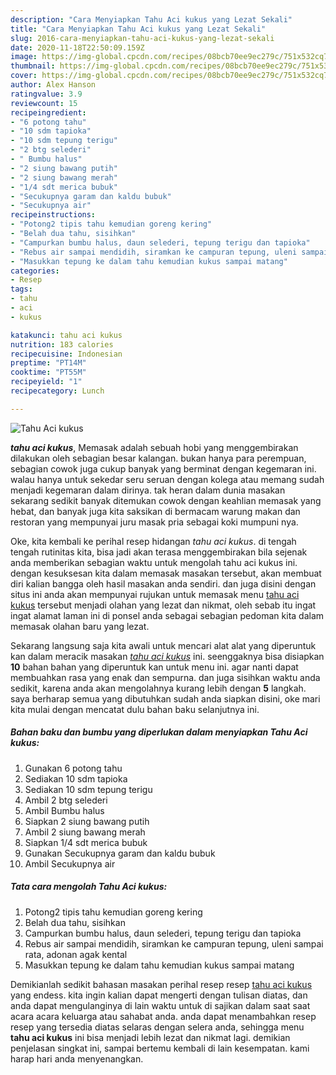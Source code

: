 ```yaml
---
description: "Cara Menyiapkan Tahu Aci kukus yang Lezat Sekali"
title: "Cara Menyiapkan Tahu Aci kukus yang Lezat Sekali"
slug: 2016-cara-menyiapkan-tahu-aci-kukus-yang-lezat-sekali
date: 2020-11-18T22:50:09.159Z
image: https://img-global.cpcdn.com/recipes/08bcb70ee9ec279c/751x532cq70/tahu-aci-kukus-foto-resep-utama.jpg
thumbnail: https://img-global.cpcdn.com/recipes/08bcb70ee9ec279c/751x532cq70/tahu-aci-kukus-foto-resep-utama.jpg
cover: https://img-global.cpcdn.com/recipes/08bcb70ee9ec279c/751x532cq70/tahu-aci-kukus-foto-resep-utama.jpg
author: Alex Hanson
ratingvalue: 3.9
reviewcount: 15
recipeingredient:
- "6 potong tahu"
- "10 sdm tapioka"
- "10 sdm tepung terigu"
- "2 btg selederi"
- " Bumbu halus"
- "2 siung bawang putih"
- "2 siung bawang merah"
- "1/4 sdt merica bubuk"
- "Secukupnya garam dan kaldu bubuk"
- "Secukupnya air"
recipeinstructions:
- "Potong2 tipis tahu kemudian goreng kering"
- "Belah dua tahu, sisihkan"
- "Campurkan bumbu halus, daun selederi, tepung terigu dan tapioka"
- "Rebus air sampai mendidih, siramkan ke campuran tepung, uleni sampai rata, adonan agak kental"
- "Masukkan tepung ke dalam tahu kemudian kukus sampai matang"
categories:
- Resep
tags:
- tahu
- aci
- kukus

katakunci: tahu aci kukus 
nutrition: 183 calories
recipecuisine: Indonesian
preptime: "PT14M"
cooktime: "PT55M"
recipeyield: "1"
recipecategory: Lunch

---
```



![Tahu Aci kukus](https://img-global.cpcdn.com/recipes/08bcb70ee9ec279c/751x532cq70/tahu-aci-kukus-foto-resep-utama.jpg)

<b><i>tahu aci kukus</i></b>, Memasak adalah sebuah hobi yang menggembirakan dilakukan oleh sebagian besar kalangan. bukan hanya para perempuan, sebagian cowok juga cukup banyak yang berminat dengan kegemaran ini. walau hanya untuk sekedar seru seruan dengan kolega atau memang sudah menjadi kegemaran dalam dirinya. tak heran dalam dunia masakan sekarang sedikit banyak ditemukan cowok dengan keahlian memasak yang hebat, dan banyak juga kita saksikan di bermacam warung makan dan restoran yang mempunyai juru masak pria sebagai koki mumpuni nya.



Oke, kita kembali ke perihal resep hidangan <i>tahu aci kukus</i>. di tengah tengah rutinitas kita, bisa jadi akan terasa menggembirakan bila sejenak anda memberikan sebagian waktu untuk mengolah tahu aci kukus ini. dengan kesuksesan kita dalam memasak masakan tersebut, akan membuat diri kalian bangga oleh hasil masakan anda sendiri. dan juga disini dengan situs ini anda akan mempunyai rujukan untuk memasak menu <u>tahu aci kukus</u> tersebut menjadi olahan yang lezat dan nikmat, oleh sebab itu ingat ingat alamat laman ini di ponsel anda sebagai sebagian pedoman kita dalam memasak olahan baru yang lezat.


Sekarang langsung saja kita awali untuk mencari alat alat yang diperuntuk kan dalam meracik masakan <u><i>tahu aci kukus</i></u> ini. seenggaknya bisa disiapkan <b>10</b> bahan bahan yang diperuntuk kan untuk menu ini. agar nanti dapat membuahkan rasa yang enak dan sempurna. dan juga sisihkan waktu anda sedikit, karena anda akan mengolahnya kurang lebih dengan <b>5</b> langkah. saya berharap semua yang dibutuhkan sudah anda siapkan disini, oke mari kita mulai dengan mencatat dulu bahan baku selanjutnya ini.

<!--inarticleads1-->

##### Bahan baku dan bumbu yang diperlukan dalam menyiapkan Tahu Aci kukus:

1. Gunakan 6 potong tahu
1. Sediakan 10 sdm tapioka
1. Sediakan 10 sdm tepung terigu
1. Ambil 2 btg selederi
1. Ambil  Bumbu halus
1. Siapkan 2 siung bawang putih
1. Ambil 2 siung bawang merah
1. Siapkan 1/4 sdt merica bubuk
1. Gunakan Secukupnya garam dan kaldu bubuk
1. Ambil Secukupnya air




<!--inarticleads2-->

##### Tata cara mengolah Tahu Aci kukus:

1. Potong2 tipis tahu kemudian goreng kering
1. Belah dua tahu, sisihkan
1. Campurkan bumbu halus, daun selederi, tepung terigu dan tapioka
1. Rebus air sampai mendidih, siramkan ke campuran tepung, uleni sampai rata, adonan agak kental
1. Masukkan tepung ke dalam tahu kemudian kukus sampai matang




Demikianlah sedikit bahasan masakan perihal resep resep <u>tahu aci kukus</u> yang endess. kita ingin kalian dapat mengerti dengan tulisan diatas, dan anda dapat mengulanginya di lain waktu untuk di sajikan dalam saat saat acara acara keluarga atau sahabat anda. anda dapat menambahkan resep resep yang tersedia diatas selaras dengan selera anda, sehingga menu <b>tahu aci kukus</b> ini bisa menjadi lebih lezat dan nikmat lagi. demikian penjelasan singkat ini, sampai bertemu kembali di lain kesempatan. kami harap hari anda menyenangkan.
